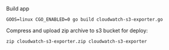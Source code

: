 
Build app
```
GOOS=linux CGO_ENABLED=0 go build cloudwatch-s3-exporter.go
```

Compress and upload zip archive to s3 bucket for deploy:
```
zip cloudwatch-s3-exporter.zip cloudwatch-s3-exporter
```